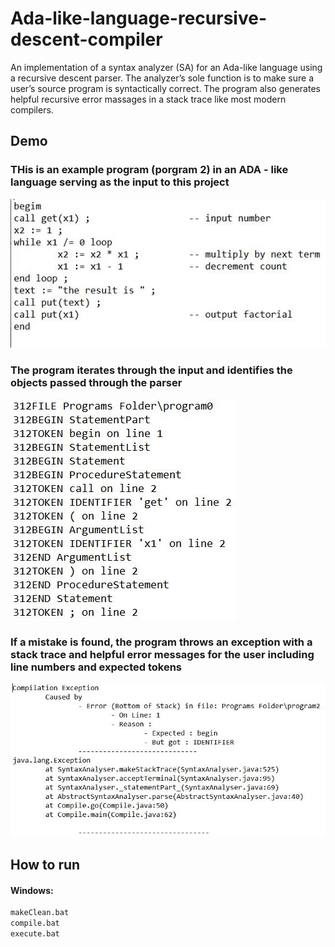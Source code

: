 # Ada-like-language-recursive-descent-compiler
An implementation of a syntax analyzer (SA) for an Ada-like language using a recursive descent parser. The analyzer’s sole function is to make sure a user’s source program is syntactically correct. The program also generates helpful recursive error massages in a stack trace like most modern compilers.

## Demo

### THis is an example program (porgram 2) in an ADA - like language serving as the input to this project
![Alt text](https://github.com/Paris778/Ada-like-language-recursive-descent-compiler/blob/main/compiler_screenshots/Capture3.JPG "Title")

### The program iterates through the input and identifies the objects passed through the parser 
![Alt text](https://github.com/Paris778/Ada-like-language-recursive-descent-compiler/blob/main/compiler_screenshots/Capture.JPG "Title")

### If a mistake is found, the program throws an exception with a stack trace and helpful error messages for the user including line numbers and expected tokens
![Alt text](https://github.com/Paris778/Ada-like-language-recursive-descent-compiler/blob/main/compiler_screenshots/Capture2.JPG "Title")

## How to run

#### Windows: 
```bash
makeClean.bat
compile.bat
execute.bat
```

##
